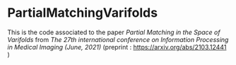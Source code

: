 # PartialMatchingVarifolds
This is the code associated to the paper *Partial Matching in the Space of Varifolds* from *The 27th international conference on Information Processing in Medical Imaging (June, 2021)* (preprint : https://arxiv.org/abs/2103.12441 )
